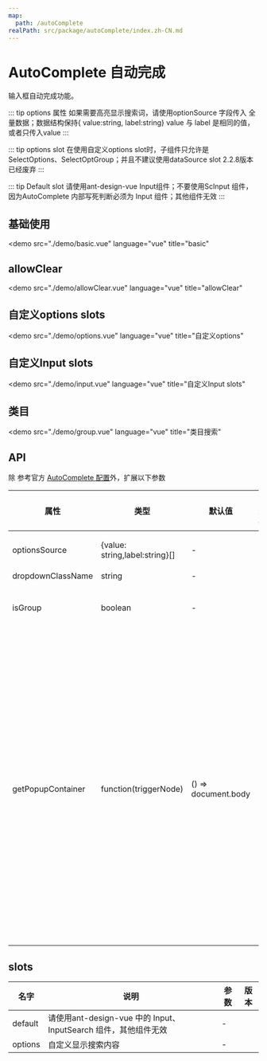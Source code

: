 ```yaml
---
map:
  path: /autoComplete
realPath: src/package/autoComplete/index.zh-CN.md
---
```


# AutoComplete 自动完成

输入框自动完成功能。

::: tip options 属性
如果需要高亮显示搜索词，请使用optionSource 字段传入 全量数据；数据结构保持{ value:string, label:string} value 与 label 是相同的值，或者只传入value
:::

::: tip options slot
在使用自定义options slot时，子组件只允许是SelectOptions、SelectOptGroup；并且不建议使用dataSource slot 2.2.8版本已经废弃
:::

::: tip Default slot
请使用ant-design-vue Input组件；不要使用ScInput 组件，因为AutoComplete 内部写死判断必须为 Input 组件；其他组件无效
:::

## 基础使用

<demo src="./demo/basic.vue"
  language="vue"
  title="basic"
  >
</demo>

## allowClear

<demo src="./demo/allowClear.vue"
  language="vue"
  title="allowClear"
  >
</demo>

## 自定义options slots

<demo src="./demo/options.vue"
  language="vue"
  title="自定义options"
  >
</demo>

## 自定义Input slots

<demo src="./demo/input.vue"
  language="vue"
  title="自定义Input slots"
  >
</demo>

## 类目

<demo src="./demo/group.vue"
  language="vue"
  title="类目搜索"
  >
</demo>

## API

除 参考官方 [AutoComplete 配置](https://2x.antdv.com/components/auto-complete-cn#API)外，扩展以下参数

| 属性               | 类型                                                      | 默认值  | 可选值 | 说明                     |
| ------------------ | --------------------------------------------------------- | ------- | ------ | ------------------------ |
| optionsSource      | {value: string,label:string}[]                | -  |  -  |  全量数据源  |
| dropdownClassName      | string                | -  |  -  |  -  |
| isGroup      | boolean                | -  |  -  |  是否开启分类显示  |
| getPopupContainer      | function(triggerNode)                | () => document.body  |  -  |  菜单渲染父节点。默认渲染到 body 上，如果你遇到菜单滚动定位问题，试试修改为滚动的区域，并相对其定位。  |

## slots

| 名字 | 说明 | 参数 | 版本 |
| --- | --- | --- | --- |
| default | 请使用ant-design-vue 中的 Input、InputSearch 组件，其他组件无效 |  -  | |
| options | 自定义显示搜索内容 |  -  | |
